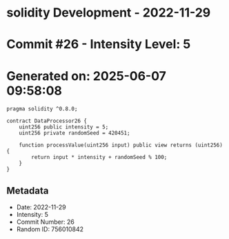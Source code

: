 ﻿# solidity Development - 2022-11-29
# Commit #26 - Intensity Level: 5
# Generated on: 2025-06-07 09:58:08
```solidity
pragma solidity ^0.8.0;

contract DataProcessor26 {
    uint256 public intensity = 5;
    uint256 private randomSeed = 420451;

    function processValue(uint256 input) public view returns (uint256) {
        return input * intensity + randomSeed % 100;
    }
}
```
## Metadata
- Date: 2022-11-29
- Intensity: 5
- Commit Number: 26
- Random ID: 756010842
